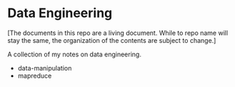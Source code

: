 # Data Engineering

[The documents in this repo are a living document. While to repo name will stay the same, the organization of the contents are subject to change.]

A collection of my notes on data engineering.

* data-manipulation
* mapreduce